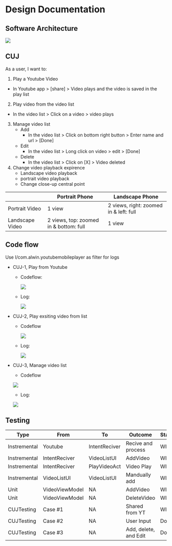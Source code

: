 # Design Documentation
## Software Architecture
![](https://user-images.githubusercontent.com/22556115/108646680-88c70880-746b-11eb-80fd-e3660ffa23e9.jpg)

## CUJ
As a user, I want to: 
1. Play a Youtube Video
  * In Youtube app > [share] > Video plays and the video is saved in the play list
2. Play video from the video list
  * In the video list > Click on a video > video plays
3. Manage video list
    * Add
      - In the video list > Click on bottom right button > Enter name and url > [Done]
    * Edit
      - In the video list > Long click on video > edit > [Done]
    * Delete
      - In the video list > Click on [X] > Video deleted
4. Change video playback expirence
    * Landscape video playback
    * portrait video playback
    * Change close-up central point
    
|               | Portrait Phone                         | Landscape Phone
--------------- | -------------------------------------  | ----------------
Portrait Video  | 1 view                                 | 2 views, right: zoomed in & left: full 
Landscape Video | 2 views, top: zoomed in & bottom: full | 1 view
    
  
## Code flow
Use I/com.alwin.youtubemobileplayer as filter for logs
- CUJ-1, Play from Youtube
  - Codeflow:
    
    ![](https://user-images.githubusercontent.com/22556115/108645799-d7bf6e80-7468-11eb-9299-fee8d15f4dba.jpg)
  - Log:
    
    ![](https://user-images.githubusercontent.com/22556115/107890884-36687380-6ed0-11eb-8ad1-e219de63a695.png)
- CUJ-2, Play exsiting video from list
  - Codeflow
    
    ![](https://user-images.githubusercontent.com/22556115/108645796-d68e4180-7468-11eb-85b6-45974c33a17a.jpg)
  - Log: 
    
    ![](https://user-images.githubusercontent.com/22556115/108646341-58cb3580-746a-11eb-9196-c8e3733dae2d.png)
- CUJ-3, Manage video list
  - Codeflow
  
  ![](https://user-images.githubusercontent.com/22556115/108645800-d7bf6e80-7468-11eb-9467-d23982c83120.jpg)
  - Log:
  
   ![](https://user-images.githubusercontent.com/22556115/107891365-0f5f7100-6ed3-11eb-827a-f70e3ed2fb2a.png)
   
   
## Testing 
| Type |           From       |  	To |  	Outcome | Status
 --------------- | -------------------------------------  | ---------------- | -------- | -----
Instremental |	Youtube |	IntentReciver |	Recive and process | WIP		
Instremental |	IntentReciver |	VideoListUI |	AddVideo		| WIP
Instremental |	IntentReciver |	PlayVideoAct |	Video Play		| WIP
Instremental |	VideoListUI |	VideoListUI |	Mandually add		| WIP
Unit |	VideoViewModel |	NA |	AddVideo		| WIP
Unit |	VideoViewModel |	NA |	DeleteVideo		| WIP
CUJTesting |	Case #1 |	NA |	Shared from YT		| WIP
CUJTesting |	Case #2 |	NA |	User Input		| Done
CUJTesting |	Case #3 |	NA |	Add, delete, and Edit	| Done	
					
